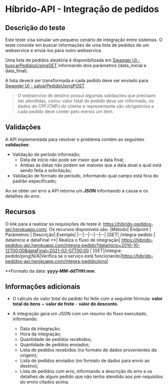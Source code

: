 # Híbrido-API - Integração de pedidos

## Descrição do teste

Este teste visa simular um pequeno cenário de integração entre sistemas.
O teste consiste em buscar informações de uma lista de pedidos de um webservice e enviá-los para outro webservice. 

Uma lista de pedidos aleatória é disponibilizada em [Swagger UI - buscarPedidosUsingGET](http://origem.demacode.com.br:8181/swagger-ui.html#/pedido-controller/buscarPedidosUsingGET) informando dois parâmetros (data_inicial e data_final).

A lista deverá ser transformada e cada pedido deve ser enviado para [Swagger UI - salvarPedidoUsingPOST](http://destino.demacode.com.br:8282/swagger-ui.html#/pedido-controller/salvarPedidoUsingPOST)

> O webservice de destino possui algumas validações que precisam ser atendidas, como: valor total do pedido deve ser informado, os dados de CPF/CNPJ do cliente e representante são obrigatórios e cada pedido deve conter pelo menos um item.

## Validações

A API implementada para resolver o problema contém as seguintes **validações**:

 - Validação de período informado;
	 - Data de início não pode ser maior que a data final;
	 - Ambas as datas não podem ser maiores que a data atual a qual está sendo feita a solicitação;
- Validação de formato de período, informando qual campo está fora do padrão especificado; 

Ao se obter um erro a API retorna um **JSON** informando a causa e os detalhes do erro.


 ## Recursos
O link para a realizar as requisições de teste é: https://hibrido-pedidos-api.herokuapp.com/.
Os recursos disponíveis são:
|Método| Endpoint | Parâmetros | Descrição| Exemplo|
|--|--|--|--|--|
|GET| /integra-pedido | dataInicio e dataFinal **| Realiza o fluxo de integração| https://hibrido-pedidos-api.herokuapp.com/integra-pedido?dataInicio=2010-10-12T00:00&dataFinal=2021-02-07T00:00 |
|GET|/integra-pedido/ping|N/A|Verifica se o serviço está funcionando|https://hibrido-pedidos-api.herokuapp.com/integra-pedido/ping|
 
 **Formato da data: **yyyy-MM-ddTHH:mm**.

## Informações adicionais

- O cálculo do valor total do pedido foi feito com a seguinte fórmula:
  **valor total de itens** + **valor de frete** - **valor de desconto**.

- A integração gera um JSON com um resumo do fluxo executado, informando:
	- Data da integração;
	- Hora da integração;
	- Quantidade de pedidos recebidos;
	- Quantidade de pedidos enviados;
	- Lista de pedidos recebidos (no formato de dados provenientes da origem);
	- Lista de pedidos enviados  (no formato de dados para envio ao destino);
	- Lista de pedidos com erro, informando a descrição do erro e os detalhes de algum pedido que não tenha atendido aos pré-requisitos do envio citados acima.